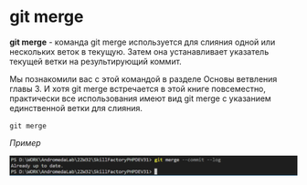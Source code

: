 # git merge

**git merge** - команда git merge используется для слияния одной или нескольких веток в текущую. Затем она устанавливает указатель текущей ветки на результирующий коммит.

Мы познакомили вас с этой командой в разделе Основы ветвления главы 3. И хотя git merge встречается в этой книге повсеместно, практически все использования имеют вид git merge <branch> с указанием единственной ветки для слияния.

```bash=
git merge
```

*Пример*

![git checkout](/pics/Merge.png)